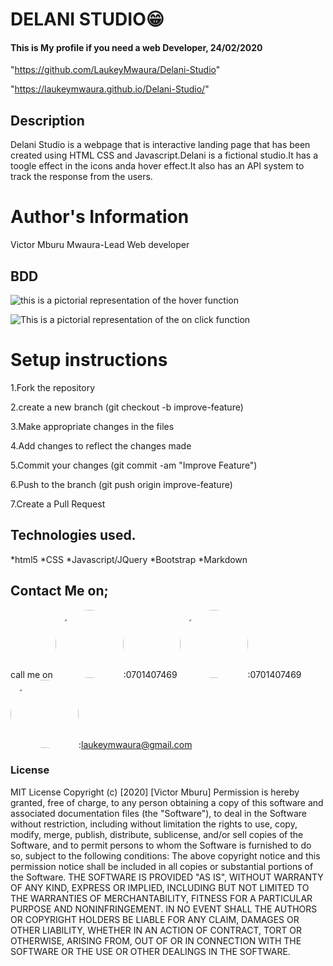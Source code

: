 # DELANI STUDIO😁

#### This is My profile if you need a web Developer, 24/02/2020
"https://github.com/LaukeyMwaura/Delani-Studio"

"https://laukeymwaura.github.io/Delani-Studio/"

## Description
Delani Studio is a webpage that is interactive landing page that has been created using HTML CSS and Javascript.Delani is a fictional studio.It has a toogle effect in the icons anda hover effect.It also has an API system to track the response from the users.

# Author's Information 
Victor Mburu Mwaura-Lead Web developer

## BDD
![this is a pictorial representation of the hover function](../img/ss.png)

![This is a pictorial  representation of the on click function](../img/ss.png)
# Setup instructions 
1.Fork the repository

2.create a new branch (git checkout -b improve-feature)

3.Make appropriate changes in the files

4.Add changes to reflect the changes made

5.Commit your changes (git commit -am "Improve Feature")

6.Push to the branch (git push origin improve-feature)

7.Create a Pull Request


## Technologies used.
*html5
*CSS
*Javascript/JQuery
*Bootstrap
*Markdown

## Contact Me on;
call me on 
<img src="https://bit.ly/2H4L6UZ" width="109" style="border-radius:50%;">:0701407469
<img src="https://bit.ly/383xk0Z" width="109" style="border-radius:50%;">:0701407469
<img src="https://bit.ly/2Smueyp" width="109" style="border-radius:50%;">:laukeymwaura@gmail.com

### License
MIT License
Copyright (c) [2020] [Victor Mburu]
Permission is hereby granted, free of charge, to any person obtaining a copy
of this software and associated documentation files (the "Software"), to deal
in the Software without restriction, including without limitation the rights
to use, copy, modify, merge, publish, distribute, sublicense, and/or sell
copies of the Software, and to permit persons to whom the Software is
furnished to do so, subject to the following conditions:
The above copyright notice and this permission notice shall be included in all
copies or substantial portions of the Software.
THE SOFTWARE IS PROVIDED "AS IS", WITHOUT WARRANTY OF ANY KIND, EXPRESS OR
IMPLIED, INCLUDING BUT NOT LIMITED TO THE WARRANTIES OF MERCHANTABILITY,
FITNESS FOR A PARTICULAR PURPOSE AND NONINFRINGEMENT. IN NO EVENT SHALL THE
AUTHORS OR COPYRIGHT HOLDERS BE LIABLE FOR ANY CLAIM, DAMAGES OR OTHER
LIABILITY, WHETHER IN AN ACTION OF CONTRACT, TORT OR OTHERWISE, ARISING FROM,
OUT OF OR IN CONNECTION WITH THE SOFTWARE OR THE USE OR OTHER DEALINGS IN THE
SOFTWARE.
